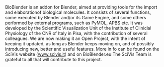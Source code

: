 BioBlender is an addon for Blender, aimed at providing tools for the import and elaborationof biological molecules.
It consists of several functions, some executed by Blender and/or its Game Engine, and some others performed by external programs, such as PyMOL, APBS etc.
It was developed by the Scientific Visualization Unit of the Institute of Cliniclal Physiology of the CNR of Italy in Pisa, with the contribution of several colleagues.
We are now making it an Open Project, with the intent of keeping it updated, as long as Blender keeps moving on, and of possibly introducing new, better and useful features. 
More in fo can be found on the SciVis website (www.scivis.it) and on BioBlender.eu 
The SciVis Team is grateful to all that will contribute to this project.
